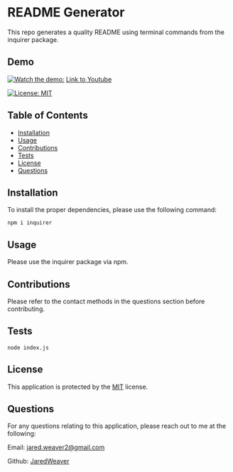 
# README Generator

This repo generates a quality README using terminal commands from the inquirer package.

## Demo

[![Watch the demo:](https://img.youtube.com/vi/qZfEKz-u27A/maxresdefault.jpg)](https://youtu.be/qZfEKz-u27A)
[Link to Youtube](https://youtu.be/qZfEKz-u27A)

[![License: MIT](https://img.shields.io/badge/License-MIT-yellow.svg)](https://opensource.org/licenses/MIT)

## Table of Contents

* [Installation](#installation)
* [Usage](#Usage)
* [Contributions](#Contributions)
* [Tests](#Tests)
* [License](#License)
* [Questions](#Questions)

## Installation

To install the proper dependencies, please use the following command:

```
npm i inquirer
```

## Usage

Please use the inquirer package via npm.

## Contributions

Please refer to the contact methods in the questions section before contributing.

## Tests

```
node index.js
```

## License

This application is protected by the [MIT](https://opensource.org/licenses/MIT) license. 

## Questions

For any questions relating to this application, please reach out to me at the following:

Email: jared.weaver2@gmail.com

Github: [JaredWeaver](github.com/JaredWeaver)

